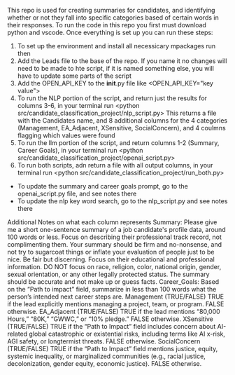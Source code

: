 
This repo is used for creating summaries for candidates, and identifying whether or not they fall into specific categories based of certain words in their responses. To run the code in this repo you first must download python and vscode. Once everything is set up you can run these steps:

1. To set up the environment and install all necessicary mpackages run <poetry shell> then <poetry install>
2. Add the Leads file to the base of the repo. If you name it <Anonymized Leads.xlsx> no changes will need to be made to hte script, if it is named something else, you will have to update some parts of the script
3. Add the OPEN_API_KEY to the __init__.py file like <OPEN_API_KEY="key value">
4. To run the NLP portion of the script, and return just the results for columns 3-6, in your terminal run <python src/candidate_classification_project/nlp_script.py>
This returns a file with the Candidates name, and 8 additional columns for the 4 categories (Management, EA_Adjacent, XSensitive, SocialConcern), and 4 coulmns flagging which values were found
5. To run the llm portion of the script, and return columns 1-2 (Summary, Career Goals), in your terminal run <python src/candidate_classification_project/openai_script.py>
6. To run both scripts, adn return a file with all output columns, in your terminal run <python src/candidate_classification_project/run_both.py>

- To update the summary and career goals prompt, go to the openai_script.py file, and see notes there
- To update the nlp key word search, go to the nlp_script.py and see notes there


Additional Notes on what each column represents
Summary: Please give me a short one-sentence summary of a job candidate's profile data, around 100 words or less. Focus on describing their professional track record, not complimenting them. Your summary should be firm and no-nonsense, and not try to sugarcoat things or inflate your evaluation of people just to be nice. Be fair but discerning. Focus on their educational and professional information. DO NOT focus on race, religion, color, national origin, gender, sexual orientation, or any other legally protected status. The summary should be accurate and not make up or guess facts.
Career_Goals: Based on the “Path to impact” field, summarize in less than 100 words what the person’s intended next career steps are. 
Management (TRUE/FALSE)
TRUE if the lead explicitly mentions managing a project, team, or program. FALSE otherwise.
EA_Adjacent (TRUE/FALSE)
 TRUE if the lead mentions “80,000 Hours,” “80K,” “GWWC,” or “10% pledge.” FALSE otherwise.
XSensitive (TRUE/FALSE)
 TRUE if the “Path to Impact” field includes concern about AI-related global catastrophic or existential risks, including terms like AI x-risk, AGI safety, or longtermist threats. FALSE otherwise.
SocialConcern (TRUE/FALSE)
 TRUE if the “Path to Impact” field mentions justice, equity, systemic inequality, or marginalized communities (e.g., racial justice, decolonization, gender equity, economic justice). FALSE otherwise.